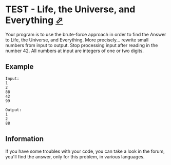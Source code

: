 # TEST - Life, the Universe, and Everything [⬀](http://www.spoj.com/problems/TEST/)

Your program is to use the brute-force approach in order to find the Answer to Life, the Universe, and Everything. More precisely... rewrite small numbers from input to output. Stop processing input after reading in the number 42. All numbers at input are integers of one or two digits.

## Example

```
Input:
1
2
88
42
99

Output:
1
2
88
```

## Information

If you have some troubles with your code, you can take a look in the forum, you'll find the answer, only for this problem, in various languages.
